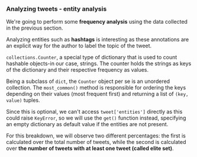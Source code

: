 ### Analyzing tweets - entity analysis

We're going to perform some **frequency analysis** using the data collected in the previous section.

Analyzing entities such as **hashtags** is interesting as these annotations are an explicit way for the author to label the topic of the tweet.

`collections.Counter`, a special type of dictionary that is used to count hashable objects-in our case, strings. The counter holds the strings as keys of the dictionary and their respective frequency as values.

Being a subclass of `dict`, the `Counter` object per se is an unordered collection. The `most_common()` method is responsible for ordering the keys depending on their values (most frequent first) and returning a list of `(key, value)` tuples.

Since this is optional, we can't access `tweet['entities']` directly as this could raise `KeyError`, so we will use the `get()` function instead, specifying an empty dictionary as default value if the entities are not present.

For this breakdown, we will observe two different percentages: the first is calculated over the total number of tweets, while the second is calculated over **the number of tweets with at least one tweet (called elite set)**.

